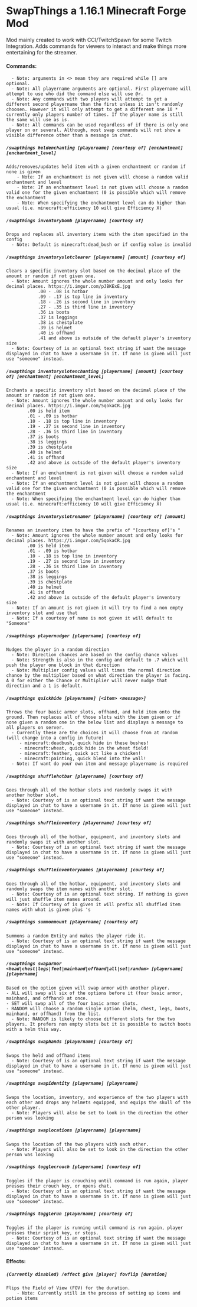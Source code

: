 # SwapThings a 1.16.1 Minecraft Forge Mod

Mod mainly created to work with CCI/TwitchSpawn for some Twitch Integration. 
Adds commands for viewers to interact and make things more entertaining for the streamer.

#### Commands:
      - Note: arguments in <> mean they are required while [] are optional.
      - Note: All playername arguments are optional. First playername will attempt to use who did the command else will use @r.
      - Note: Any commands with two players will attempt to get a different second playername than the first unless it isn't randomly choosen. However it will only attempt to get a different one 10 * currently only players number of times. If the player name is still the same will use as is.
      - Note: All commands can be used regardless of if there is only one player on or several. Although, most swap commands will not show a visible difference other than a message in chat. 
      
#####  ```/swapthings heldenchanting [playername] [courtesy of] [enchantment] [enchantment_level]```
    Adds/removes/updates held item with a given enchantment or random if none is given
        - Note: If an enchantment is not given will choose a random valid enchantment and level
        - Note: If an enchantment level is not given will choose a random valid one for the given enchantment (0 is possible which will remove the enchantment
        - Note: When specifying the enchantment level can do higher than usual (i.e. minecraft:efficiency 10 will give Efficiency X)

#####  ```/swapthings inventorybomb [playername] [courtesy of]```
    Drops and replaces all inventory items with the item specified in the config
      - Note: Default is minecraft:dead_bush or if config value is invalid

#####  ```/swapthings inventoryslotclearer [playername] [amount] [courtesy of]```
    Clears a specific inventory slot based on the decimal place of the amount or random if not given one.
      - Note: Amount ignores the whole number amount and only looks for decimal places. https://i.imgur.com/pJBKExE.jpg
                .00 - .08 is hotbar
                .09 - .17 is top line in inventory
                .18 - .26 is second line in inventory
                .27 - .35 is third line in inventory
                .36 is boots
                .37 is leggings
                .38 is chestplate
                .39 is helmet
                .40 is offhand
                .41 and above is outside of the default player's inventory size
      - Note: Courtesy of is an optional text string if want the message displayed in chat to have a username in it. If none is given will just use "someone" instead.

#####  ```/swapthings inventoryslotenchanting [playername] [amount] [courtesy of] [enchantment] [enchantment_level]```
    Enchants a specific inventory slot based on the decimal place of the amount or random if not given one.
      - Note: Amount ignores the whole number amount and only looks for decimal places. https://i.imgur.com/5qokaCR.jpg
            .00 is held item
            .01 - .09 is hotbar
            .10 - .18 is top line in inventory
            .19 - .27 is second line in inventory
            .28 - .36 is third line in inventory
            .37 is boots
            .38 is leggings
            .39 is chestplate
            .40 is helmet
            .41 is offhand
            .42 and above is outside of the default player's inventory size
      - Note: If an enchantment is not given will choose a random valid enchantment and level
      - Note: If an enchantment level is not given will choose a random valid one for the given enchantment (0 is possible which will remove the enchantment
      - Note: When specifying the enchantment level can do higher than usual (i.e. minecraft:efficiency 10 will give Efficiency X)

#####  ```/swapthings inventoryslotrenamer [playername] [courtesy of] [amount]```
    Renames an inventory item to have the prefix of "[courtesy of]'s "
      - Note: Amount ignores the whole number amount and only looks for decimal places. https://i.imgur.com/5qokaCR.jpg
            .00 is held item
            .01 - .09 is hotbar
            .10 - .18 is top line in inventory
            .19 - .27 is second line in inventory
            .28 - .36 is third line in inventory
            .37 is boots
            .38 is leggings
            .39 is chestplate
            .40 is helmet
            .41 is offhand
            .42 and above is outside of the default player's inventory size
      - Note: If an amount is not given it will try to find a non empty inventory slot and use that
      - Note: If a courtesy of name is not given it will default to "Someone"

#####  ```/swapthings playernudger [playername] [courtesy of]```
    Nudges the player in a random direction
      - Note: Direction chances are based on the config chance values
      - Note: Strength is also in the config and default to .7 which will push the player one block in that direction
      - Note: Multiplier config values will times the normal direction chance by the multiplier based on what direction the player is facing. A 0 for either the Chance or Multiplier will never nudge that direction and a 1 is default.
      
#####  ```/swapthings quickhide [playername] [<item> <message>]```
    Throws the four basic armor slots, offhand, and held item onto the ground. Then replaces all of those slots with the item given or if none given a random one in the below list and displays a message to all players on server.
      - Currently these are the choices it will choose from at random (will change into a config in future)
         - minecraft:deadbush, quick hide in these bushes!
         - minecraft:wheat, quick hide in the wheat field!
         - minecraft:feather, quick act like a chicken!
         - minecraft:painting, quick blend into the wall!
      - Note: If want do your own item and message playername is required
      
#####  ```/swapthings shufflehotbar [playername] [courtesy of]```
    Goes through all of the hotbar slots and randomly swaps it with another hotbar slot.
      - Note: Courtesy of is an optional text string if want the message displayed in chat to have a username in it. If none is given will just use "someone" instead.

#####  ```/swapthings shuffleinventory [playername] [courtesy of]```
    Goes through all of the hotbar, equipment, and inventory slots and randomly swaps it with another slot.
      - Note: Courtesy of is an optional text string if want the message displayed in chat to have a username in it. If none is given will just use "someone" instead.

#####  ```/swapthings shuffleinventorynames [playername] [courtesy of]```
    Goes through all of the hotbar, equipment, and inventory slots and randomly swaps the item names with another slot.
      - Note: Courtesy of is an optional text string. If nothing is given will just shuffle item names around.
      - Note: If Courtesy of is given it will prefix all shuffled item names with what is given plus 's

#####  ```/swapthings summonmount [playername] [courtesy of]```
    Summons a random Entity and makes the player ride it.
      - Note: Courtesy of is an optional text string if want the message displayed in chat to have a username in it. If none is given will just use "someone" instead.

#####  ```/swapthings swaparmor <head|chest|legs|feet|mainhand|offhand|all|set|random> [playername] [playername]```
    Based on the option given will swap armor with another player. 
    - ALL will swap all six of the options before it (four basic armor, mainhand, and offhand) at once. 
    - SET will swap all of the four basic armor slots. 
    - RANDOM will choose a random single option (helm, chest, legs, boots, mainhand, or offhand) from the list.
      - Note: RANDOM is likely to choose different slots for the two players. It prefers non empty slots but it is possible to switch boots with a helm this way.
      
#####  ```/swapthings swaphands [playername] [courtesy of]```
    Swaps the held and offhand items
      - Note: Courtesy of is an optional text string if want the message displayed in chat to have a username in it. If none is given will just use "someone" instead.

#####  ```/swapthings swapidentity [playername] [playername]```
    Swaps the location, inventory, and experience of the two players with each other and drops any helmets equipped, and equips the skull of the other player. 
      - Note: Players will also be set to look in the direction the other person was looking

#####  ```/swapthings swaplocations [playername] [playername]```
    Swaps the location of the two players with each other.
      - Note: Players will also be set to look in the direction the other person was looking

#####  ```/swapthings togglecrouch [playername] [courtesy of]```
    Toggles if the player is crouching until command is run again, player presses their crouch key, or opens chat.
      - Note: Courtesy of is an optional text string if want the message displayed in chat to have a username in it. If none is given will just use "someone" instead.
      
#####  ```/swapthings togglerun [playername] [courtesy of]```
    Toggles if the player is running until command is run again, player presses their sprint key, or stops.
      - Note: Courtesy of is an optional text string if want the message displayed in chat to have a username in it. If none is given will just use "someone" instead.

#### Effects:

#####  ```(Currently disabled) /effect give [player] fovflip [duration]```
    Flips the Field of View (FOV) for the duration.
        - Note: Currently still in the process of setting up icons and potion items
